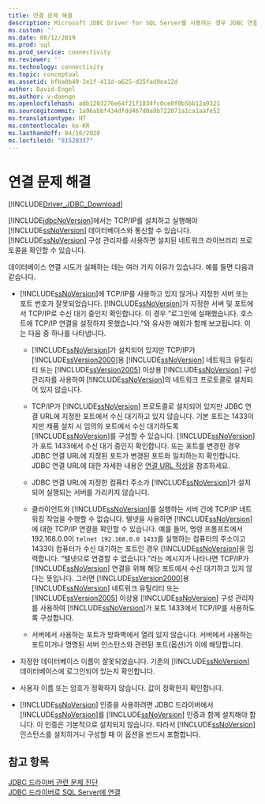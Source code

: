 ```yaml
---
title: 연결 문제 해결
description: Microsoft JDBC Driver for SQL Server를 사용하는 경우 JDBC 연결 및 잠재적인 연결 문제를 해결하는 방법에 대해 알아봅니다.
ms.custom: ''
ms.date: 08/12/2019
ms.prod: sql
ms.prod_service: connectivity
ms.reviewer: ''
ms.technology: connectivity
ms.topic: conceptual
ms.assetid: bfba0b49-2e1f-411d-a625-d25fad9ea12d
author: David-Engel
ms.author: v-daenge
ms.openlocfilehash: adb1203276e64f21f1834fc0ce0f0b5bb12a9321
ms.sourcegitcommit: 1a96abbf434dfdd467d0a9b722071a1ca1aafe52
ms.translationtype: HT
ms.contentlocale: ko-KR
ms.lasthandoff: 04/16/2020
ms.locfileid: "81528337"
---
```

# <a name="troubleshooting-connectivity"></a>연결 문제 해결
[!INCLUDE[Driver_JDBC_Download](../../includes/driver_jdbc_download.md)]

  [!INCLUDE[jdbcNoVersion](../../includes/jdbcnoversion_md.md)]에서는 TCP/IP를 설치하고 실행해야 [!INCLUDE[ssNoVersion](../../includes/ssnoversion-md.md)] 데이터베이스와 통신할 수 있습니다. [!INCLUDE[ssNoVersion](../../includes/ssnoversion-md.md)] 구성 관리자를 사용하면 설치된 네트워크 라이브러리 프로토콜을 확인할 수 있습니다.  
  
 데이터베이스 연결 시도가 실패하는 데는 여러 가지 이유가 있습니다. 예를 들면 다음과 같습니다.  
  
-   [!INCLUDE[ssNoVersion](../../includes/ssnoversion-md.md)]에 TCP/IP를 사용하고 있지 않거나 지정한 서버 또는 포트 번호가 잘못되었습니다. [!INCLUDE[ssNoVersion](../../includes/ssnoversion-md.md)]가 지정한 서버 및 포트에서 TCP/IP로 수신 대기 중인지 확인합니다. 이 경우 “로그인에 실패했습니다. 호스트에 TCP/IP 연결을 설정하지 못했습니다."와 유사한 예외가 함께 보고됩니다. 이는 다음 중 하나를 나타냅니다.  
  
    -   [!INCLUDE[ssNoVersion](../../includes/ssnoversion-md.md)]가 설치되어 있지만 TCP/IP가 [!INCLUDE[ssVersion2000](../../includes/ssversion2000-md.md)]용 [!INCLUDE[ssNoVersion](../../includes/ssnoversion-md.md)] 네트워크 유틸리티 또는 [!INCLUDE[ssVersion2005](../../includes/ssversion2005-md.md)] 이상용 [!INCLUDE[ssNoVersion](../../includes/ssnoversion-md.md)] 구성 관리자를 사용하여 [!INCLUDE[ssNoVersion](../../includes/ssnoversion-md.md)]의 네트워크 프로토콜로 설치되어 있지 않습니다.  
  
    -   TCP/IP가 [!INCLUDE[ssNoVersion](../../includes/ssnoversion-md.md)] 프로토콜로 설치되어 있지만 JDBC 연결 URL에 지정한 포트에서 수신 대기하고 있지 않습니다. 기본 포트는 1433이지만 제품 설치 시 임의의 포트에서 수신 대기하도록 [!INCLUDE[ssNoVersion](../../includes/ssnoversion-md.md)]를 구성할 수 있습니다. [!INCLUDE[ssNoVersion](../../includes/ssnoversion-md.md)]가 포트 1433에서 수신 대기 중인지 확인합니다. 또는 포트를 변경한 경우 JDBC 연결 URL에 지정된 포트가 변경된 포트와 일치하는지 확인합니다. JDBC 연결 URL에 대한 자세한 내용은 [연결 URL 작성](../../connect/jdbc/building-the-connection-url.md)을 참조하세요.  
  
    -   JDBC 연결 URL에 지정한 컴퓨터 주소가 [!INCLUDE[ssNoVersion](../../includes/ssnoversion-md.md)]가 설치되어 실행되는 서버를 가리키지 않습니다.  
  
    -   클라이언트와 [!INCLUDE[ssNoVersion](../../includes/ssnoversion-md.md)]를 실행하는 서버 간에 TCP/IP 네트워킹 작업을 수행할 수 없습니다. 텔넷을 사용하면 [!INCLUDE[ssNoVersion](../../includes/ssnoversion-md.md)]에 대한 TCP/IP 연결을 확인할 수 있습니다. 예를 들어, 명령 프롬프트에서 192.168.0.0이 `telnet 192.168.0.0 1433`를 실행하는 컴퓨터의 주소이고 1433이 컴퓨터가 수신 대기하는 포트인 경우 [!INCLUDE[ssNoVersion](../../includes/ssnoversion-md.md)]을 입력합니다. “텔넷으로 연결할 수 없습니다.”라는 메시지가 나타나면 TCP/IP가 [!INCLUDE[ssNoVersion](../../includes/ssnoversion-md.md)] 연결을 위해 해당 포트에서 수신 대기하고 있지 않다는 뜻입니다. 그러면 [!INCLUDE[ssVersion2000](../../includes/ssversion2000-md.md)]용 [!INCLUDE[ssNoVersion](../../includes/ssnoversion-md.md)] 네트워크 유틸리티 또는 [!INCLUDE[ssVersion2005](../../includes/ssversion2005-md.md)] 이상용 [!INCLUDE[ssNoVersion](../../includes/ssnoversion-md.md)] 구성 관리자를 사용하여 [!INCLUDE[ssNoVersion](../../includes/ssnoversion-md.md)]가 포트 1433에서 TCP/IP를 사용하도록 구성합니다.  
  
    -   서버에서 사용하는 포트가 방화벽에서 열려 있지 않습니다. 서버에서 사용하는 포트이거나 명명된 서버 인스턴스와 관련된 포트(옵션)가 이에 해당합니다.  
  
-   지정한 데이터베이스 이름이 잘못되었습니다. 기존의 [!INCLUDE[ssNoVersion](../../includes/ssnoversion-md.md)] 데이터베이스에 로그인되어 있는지 확인합니다.  
  
-   사용자 이름 또는 암호가 정확하지 않습니다. 값이 정확한지 확인합니다.  
  
-   [!INCLUDE[ssNoVersion](../../includes/ssnoversion-md.md)] 인증을 사용하려면 JDBC 드라이버에서 [!INCLUDE[ssNoVersion](../../includes/ssnoversion-md.md)]를 [!INCLUDE[ssNoVersion](../../includes/ssnoversion-md.md)] 인증과 함께 설치해야 합니다. 이 인증은 기본적으로 설치되지 않습니다. 따라서 [!INCLUDE[ssNoVersion](../../includes/ssnoversion-md.md)] 인스턴스를 설치하거나 구성할 때 이 옵션을 반드시 포함합니다.  
  
## <a name="see-also"></a>참고 항목  
 [JDBC 드라이버 관련 문제 진단](../../connect/jdbc/diagnosing-problems-with-the-jdbc-driver.md)   
 [JDBC 드라이버로 SQL Server에 연결](../../connect/jdbc/connecting-to-sql-server-with-the-jdbc-driver.md)  
  
  
